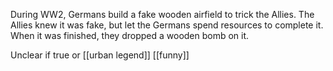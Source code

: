 During WW2, Germans build a fake wooden airfield to trick the Allies.
The Allies knew it was fake, but let the Germans spend resources to complete it. 
When it was finished, they dropped a wooden bomb on it.

Unclear if true or [[urban legend]]
[[funny]]